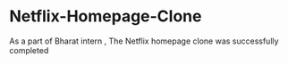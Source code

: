 # Netflix-Homepage-Clone
As a part of Bharat intern , The Netflix homepage clone was successfully completed
